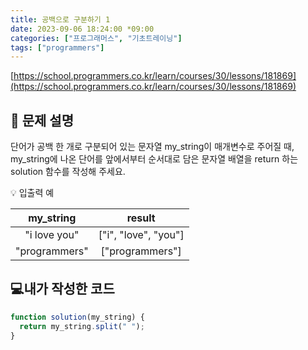 ```yaml
---
title: 공백으로 구분하기 1
date: 2023-09-06 18:24:00 *09:00
categories: ["프로그래머스", "기초트레이닝"]
tags: ["programmers"]
---
```


[https://school.programmers.co.kr/learn/courses/30/lessons/181869](https://school.programmers.co.kr/learn/courses/30/lessons/181869)

## 📔 문제 설명

단어가 공백 한 개로 구분되어 있는 문자열 my_string이 매개변수로 주어질 때, my_string에 나온 단어를 앞에서부터 순서대로 담은 문자열 배열을 return 하는 solution 함수를 작성해 주세요.

💡 입출력 예

|   my_string   |        result        |
| :-----------: | :------------------: |
| "i love you"  | ["i", "love", "you"] |
| "programmers" |   ["programmers"]    |

## 💻내가 작성한 코드

```js
function solution(my_string) {
  return my_string.split(" ");
}
```

